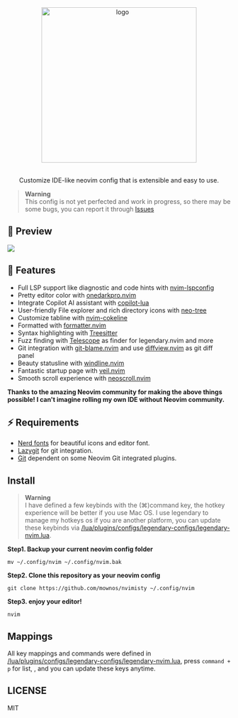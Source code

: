 <div align="center">
  <img align="center" width="350" src="https://github.com/mownos/nvimisty/blob/main/doc/nvimisty-logo.png" alt="logo" />
</div>

<br />
<p align="center">Customize IDE-like neovim config that is extensible and easy to use. </p>

> **Warning**  
> This config is not yet perfected and work in progress, so there may be some bugs, you can report it through [Issues](https://github.com/mownos/nvimisty/issues)

## 🌟 Preview
<img src="https://github.com/mownos/nvimisty/blob/main/doc/nvimisty-preview.png" />

## 📖 Features
- Full LSP support like diagnostic and code hints with [nvim-lspconfig](https://github.com/neovim/nvim-lspconfig)
- Pretty editor color with [onedarkpro.nvim](https://github.com/olimorris/onedarkpro.nvim)
- Integrate Copilot AI assistant with [copilot-lua](https://github.com/zbirenbaum/copilot.lua)
- User-friendly File explorer and rich directory icons with [neo-tree](https://github.com/nvim-neo-tree/neo-tree.nvim)
- Customize tabline with [nvim-cokeline](https://github.com/willothy/nvim-cokeline)
- Formatted with [formatter.nvim](https://github.com/mhartington/formatter.nvim)
- Syntax highlighting with [Treesitter](https://github.com/nvim-treesitter/nvim-treesitter)
- Fuzz finding with [Telescope](https://github.com/nvim-telescope/telescope.nvim) as finder for legendary.nvim and more
- Git integration with [git-blame.nvim](https://github.com/f-person/git-blame.nvim) and use [diffview.nvim](https://github.com/sindrets/diffview.nvim/issues) as git diff panel
- Beauty statusline with [windline.nvim](https://github.com/windwp/windline.nvim)
- Fantastic startup page with [veil.nvim](https://github.com/willothy/veil.nvim)
- Smooth scroll experience with [neoscroll.nvim](https://github.com/karb94/neoscroll.nvim)

**Thanks to the amazing Neovim community for making the above things possible! I can't imagine rolling my own IDE without Neovim community.**

## ⚡️ Requirements
- [Nerd fonts](https://www.nerdfonts.com/) for beautiful icons and editor font.
- [Lazygit](https://github.com/jesseduffield/lazygit) for git integration.
- [Git](https://git-scm.com/) dependent on some Neovim Git integrated plugins.

## Install
> **Warning**  
> I have defined a few keybinds with the (⌘)command key, the hotkey experience will be better if you use Mac OS. I use legendary to manage my hotkeys os if you are another 
 platform, you can update these keybinds via [/lua/plugins/configs/legendary-configs/legendary-nvim.lua](https://github.com/mownos/nvimisty/blob/main/lua/plugins/configs/legendary-configs/legendary-nvim.lua).

**Step1. Backup your current neovim config folder**
```shell
mv ~/.config/nvim ~/.config/nvim.bak
```

**Step2. Clone this repository as your neovim config**
```shell
git clone https://github.com/mownos/nvimisty ~/.config/nvim
```

**Step3. enjoy your editor!**
```shell
nvim
```
## Mappings
All key mappings and commands were defined in [/lua/plugins/configs/legendary-configs/legendary-nvim.lua](https://github.com/mownos/nvimisty/blob/main/lua/plugins/configs/legendary-configs/legendary-nvim.lua), press 
 `command + p` for list, , and you can update these keys anytime.

## LICENSE
MIT
  
